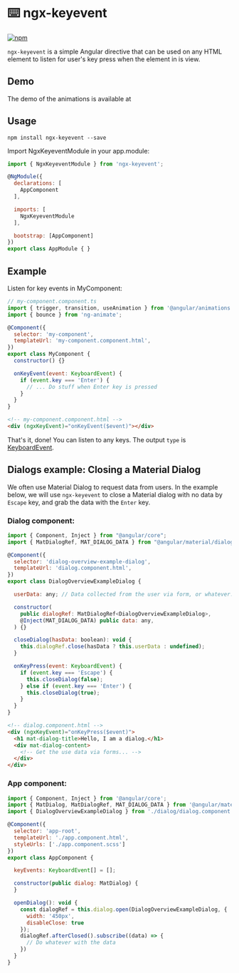 # ⌨️ ngx-keyevent

[![npm](https://img.shields.io/npm/v/ngx-keyevent.svg)](https://www.npmjs.com/package/ngx-keyevent)

`ngx-keyevent` is a simple Angular directive that can be used on any HTML element to listen for user's key press when the element in is view.

## Demo

The demo of the animations is available at 

## Usage

```
npm install ngx-keyevent --save
```

Import NgxKeyeventModule in your app.module:

```javascript
import { NgxKeyeventModule } from 'ngx-keyevent';

@NgModule({
  declarations: [
    AppComponent
  ],

  imports: [
    NgxKeyeventModule
  ],

  bootstrap: [AppComponent]
})
export class AppModule { }
```

## Example

Listen for key events in MyComponent:

```javascript
// my-component.component.ts
import { trigger, transition, useAnimation } from '@angular/animations';
import { bounce } from 'ng-animate';

@Component({
  selector: 'my-component',
  templateUrl: 'my-component.component.html',
})
export class MyComponent {
  constructor() {}

  onKeyEvent(event: KeyboardEvent) {
    if (event.key === 'Enter') {
      // ... Do stuff when Enter key is pressed
    }
  }
}
```

```html
<!-- my-component.component.html -->
<div (ngxKeyEvent)="onKeyEvent($event)"></div>
```

That's it, done! You can listen to any keys. The output `type` is [KeyboardEvent](https://developer.mozilla.org/en-US/docs/Web/API/KeyboardEvent).

## Dialogs example: Closing a Material Dialog 

We often use Material Dialog to request data from users. In the example below, we will use `ngx-keyevent` to close a Material dialog with no data
by `Escape` key, and grab the data with the `Enter` key. 


### Dialog component:
```javascript
import { Component, Inject } from "@angular/core";
import { MatDialogRef, MAT_DIALOG_DATA } from "@angular/material/dialog";

@Component({
  selector: 'dialog-overview-example-dialog',
  templateUrl: 'dialog.component.html',
})
export class DialogOverviewExampleDialog {

  userData: any; // Data collected from the user via form, or whatever.

  constructor(
    public dialogRef: MatDialogRef<DialogOverviewExampleDialog>,
    @Inject(MAT_DIALOG_DATA) public data: any,
  ) {}

  closeDialog(hasData: boolean): void {
    this.dialogRef.close(hasData ? this.userData : undefined);
  }

  onKeyPress(event: KeyboardEvent) {
    if (event.key === 'Escape') {
      this.closeDialog(false);
    } else if (event.key === 'Enter') {
      this.closeDialog(true);
    }
  }
}
```

```html
<!-- dialog.component.html -->
<div (ngxKeyEvent)="onKeyPress($event)">
  <h1 mat-dialog-title>Hello, I am a dialog.</h1>
  <div mat-dialog-content>
    <!-- Get the use data via forms... -->
  </div>
</div>
```
### App component:
```javascript
import { Component, Inject } from '@angular/core';
import { MatDialog, MatDialogRef, MAT_DIALOG_DATA } from '@angular/material/dialog';
import { DialogOverviewExampleDialog } from './dialog/dialog.component';

@Component({
  selector: 'app-root',
  templateUrl: './app.component.html',
  styleUrls: ['./app.component.scss']
})
export class AppComponent {

  keyEvents: KeyboardEvent[] = [];

  constructor(public dialog: MatDialog) {
  }

  openDialog(): void {
    const dialogRef = this.dialog.open(DialogOverviewExampleDialog, {
      width: '450px',
      disableClose: true
    });
    dialogRef.afterClosed().subscribe((data) => {
      // Do whatever with the data
    })
  }
}
```
